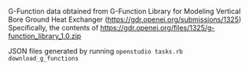G-Function data obtained from G-Function Library for Modeling Vertical Bore Ground Heat Exchanger (https://gdr.openei.org/submissions/1325)
Specifically, the contents of https://gdr.openei.org/files/1325/g-function_library_1.0.zip

JSON files generated by running `openstudio tasks.rb download_g_functions`
